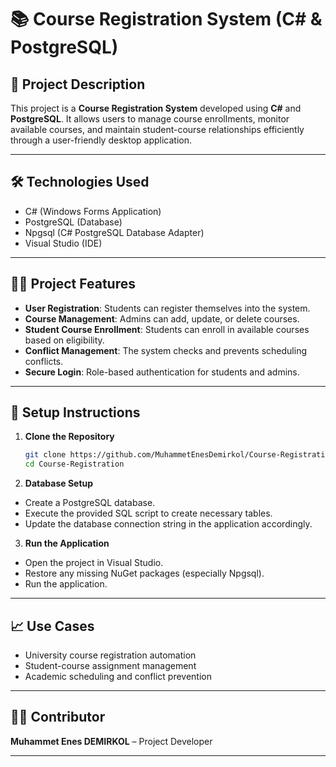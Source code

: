 # 📚 Course Registration System (C# & PostgreSQL)

## 📖 Project Description
This project is a **Course Registration System** developed using **C#** and **PostgreSQL**. It allows users to manage course enrollments, monitor available courses, and maintain student-course relationships efficiently through a user-friendly desktop application.

---

## 🛠️ Technologies Used
- C# (Windows Forms Application)
- PostgreSQL (Database)
- Npgsql (C# PostgreSQL Database Adapter)
- Visual Studio (IDE)

---

## 👨‍💼 Project Features
- **User Registration**: Students can register themselves into the system.
- **Course Management**: Admins can add, update, or delete courses.
- **Student Course Enrollment**: Students can enroll in available courses based on eligibility.
- **Conflict Management**: The system checks and prevents scheduling conflicts.
- **Secure Login**: Role-based authentication for students and admins.

---

## 🚀 Setup Instructions

1. **Clone the Repository**
    ```bash
    git clone https://github.com/MuhammetEnesDemirkol/Course-Registration
    cd Course-Registration
    ```

2. **Database Setup**
- Create a PostgreSQL database.
- Execute the provided SQL script to create necessary tables.
- Update the database connection string in the application accordingly.

3. **Run the Application**
- Open the project in Visual Studio.
- Restore any missing NuGet packages (especially Npgsql).
- Run the application.

---

## 📈 Use Cases
- University course registration automation
- Student-course assignment management
- Academic scheduling and conflict prevention

---

## 👨‍💼 Contributor
**Muhammet Enes DEMIRKOL** – Project Developer

---

